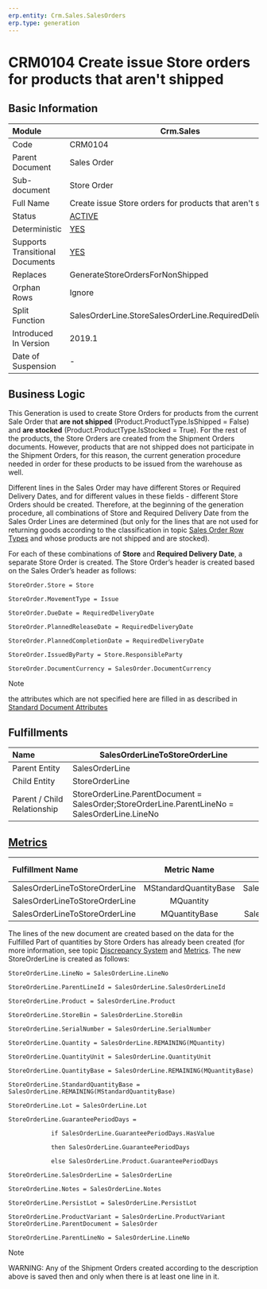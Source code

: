```yaml
---
erp.entity: Crm.Sales.SalesOrders
erp.type: generation
---
```


# CRM0104 Create issue Store orders for products that aren't shipped

## Basic Information

| Module                          | Crm.Sales                                                    |
| :------------------------------ | ------------------------------------------------------------ |
| Code                            | CRM0104                                                      |
| Parent Document                 | Sales Order                                                  |
| Sub-document                    | Store Order                                                  |
| Full Name                       | Create issue Store orders for products that aren't shipped   |
| Status                          | [ACTIVE](xref:generation-procedures) |
| Deterministic                   | [YES](xref:document-generation-and-transitional-documents) |
| Supports Transitional Documents | [YES](xref:document-generation-and-transitional-documents) |
| Replaces                        | GenerateStoreOrdersForNonShipped |
| Orphan Rows                     | Ignore                                                       |
| Split Function                  | SalesOrderLine.StoreSalesOrderLine.RequiredDeliveryDate      |
| Introduced In Version           | 2019.1                                                       |
| Date of Suspension              | -                                                            |

##  Business Logic

This Generation is used to create Store Orders for products from the current Sale Order that **are not shipped** (Product.ProductType.IsShipped = False) and **are stocked** (Product.ProductType.IsStocked = True). 
For the rest of the products, the Store Orders are created from the Shipment Orders documents. 
However, products that are not shipped does not participate in the Shipment Orders, for this reason, the current generation procedure needed in order for these products to be issued from the warehouse as well.

Different lines in the Sales Order may have different Stores or Required Delivery Dates, and for different values in these fields - different Store Orders should be created. 
Therefore, at the beginning of the generation procedure, all combinations of Store and Required Delivery Date from the Sales Order Lines are determined (but only for the lines that are not used for returning goods according to the classification in topic [Sales Order Row Types](xref:sales-order-row-types) and whose products are not shipped and are stocked).

For each of these combinations of **Store** and **Required Delivery Date**, a separate Store Order is created. The Store Order’s header is created based on the Sales Order’s header as follows:

```
StoreOrder.Store = Store

StoreOrder.MovementType = Issue

StoreOrder.DueDate = RequiredDeliveryDate

StoreOrder.PlannedReleaseDate = RequiredDeliveryDate

StoreOrder.PlannedCompletionDate = RequiredDeliveryDate

StoreOrder.IssuedByParty = Store.ResponsibleParty

StoreOrder.DocumentCurrency = SalesOrder.DocumentCurrency
```

> [!Note]
> the attributes which are not specified here are filled in as described in [Standard Document Attributes](../reference/standard-document-attributes.md)

## Fulfillments

| Name                        | SalesOrderLineToStoreOrderLine                               |
| :-------------------------- | ------------------------------------------------------------ |
| Parent Entity               | SalesOrderLine                                               |
| Child Entity                | StoreOrderLine                                               |
| Parent / Child Relationship | StoreOrderLine.ParentDocument = SalesOrder;StoreOrderLine.ParentLineNo = SalesOrderLine.LineNo |

## [Metrics](../reference/metrics.md)

| Fulfillment Name               |      Metric Name      |              Measurement Unit               | Parent Value                        | Child Value                         | New Record |
| :----------------------------- | :-------------------: | :-----------------------------------------: | :---------------------------------- | :---------------------------------- | :--------- |
| SalesOrderLineToStoreOrderLine | MStandardQuantityBase | SalesOrderLine..Product.BaseMeasurementUnit | SalesOrderLine.StandardQuantityBase | StoreOrderLine.StandardQuantityBase | YES        |
| SalesOrderLineToStoreOrderLine |       MQuantity       |         SalesOrderLine.QuantityUnit         | SalesOrderLine.Quantity             | StoreOrderLine.Quantity             | NO         |
| SalesOrderLineToStoreOrderLine |     MQuantityBase     | SalesOrderLine.Product.BaseMeasurementUnit  | SalesOrderLine.QuantityBase         | StoreOrderLine.QuantityBase         | NO         |


The lines of the new document are created based on the data for the Fulfilled Part of quantities by Store Orders has already been created (for more information, see topic [Discrepancy System](../reference/discrepancy-system.md) and [Metrics](../reference/metrics.md). The new StoreOrderLine is created as follows:

```
StoreOrderLine.LineNo = SalesOrderLine.LineNo

StoreOrderLine.ParentLineId = SalesOrderLine.SalesOrderLineId

StoreOrderLine.Product = SalesOrderLine.Product

StoreOrderLine.StoreBin = SalesOrderLine.StoreBin

StoreOrderLine.SerialNumber = SalesOrderLine.SerialNumber

StoreOrderLine.Quantity = SalesOrderLine.REMAINING(MQuantity)

StoreOrderLine.QuantityUnit = SalesOrderLine.QuantityUnit

StoreOrderLine.QuantityBase = SalesOrderLine.REMAINING(MQuantityBase)

StoreOrderLine.StandardQuantityBase = SalesOrderLine.REMAINING(MStandardQuantityBase)

StoreOrderLine.Lot = SalesOrderLine.Lot

StoreOrderLine.GuaranteePeriodDays =

​            if SalesOrderLine.GuaranteePeriodDays.HasValue

​            then SalesOrderLine.GuaranteePeriodDays

​            else SalesOrderLine.Product.GuaranteePeriodDays

StoreOrderLine.SalesOrderLine = SalesOrderLine

StoreOrderLine.Notes = SalesOrderLine.Notes

StoreOrderLine.PersistLot = SalesOrderLine.PersistLot

StoreOrderLine.ProductVariant = SalesOrderLine.ProductVariant
StoreOrderLine.ParentDocument = SalesOrder

StoreOrderLine.ParentLineNo = SalesOrderLine.LineNo
```

> [!Note] 
> WARNING: Any of the Shipment Orders created according to the description above is saved then and only when there is at least one line in it.

